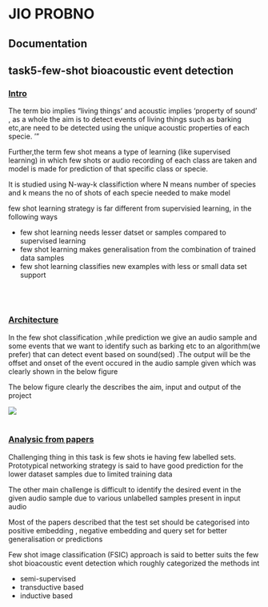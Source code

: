 <h1 style="text-transform:'uppercase'">JIO PROBNO</h1>
<h2>Documentation</h2>
<h2>task5-few-shot bioacoustic event detection</h2>
<u><h3>Intro</h3></u>
<p>The term bio implies <q>living things<q> and acoustic implies <q>property of sound</q> , as a whole the aim is to detect events of living things such as barking etc,are need to be detected using the unique acoustic properties of each specie. </p>
  <p>Further,the term few shot means a type of learning (like supervised learning) in which few shots or audio recording of each class are taken and model is made for prediction of that specific class or specie.<p>
  <p>It is studied using N-way-k classifiction where N means number of species and k means the no of shots of each specie needed to make model</p>
  <p>few shot learning strategy is far different from supervisied learning, in the following ways </p>
  <ul>
    <li>few shot learning needs lesser datset or samples compared to supervised learning</li>
    <li>few shot learning makes generalisation from the combination of trained data samples</li>
    <li>few shot learning classifies new examples with less or small data set support</li>
    
  </ul>
  
  <br><br>
  <u><h3>Architecture</h3></u>
  <p>In the few shot classification ,while prediction we give an audio sample and some events that we want to identify such as barking etc to an algorithm(we prefer) that can detect event based on sound(sed) .The output will be the offset and onset of the event occured in the audio sample given which was clearly shown in the below figure</p>
  <p>The below figure clearly the describes the aim, input and output of the project</p>
  <img src="https://dcase.community/images/tasks/challenge2021/few_shot_bioacoustics.png"></img>
  <br><br>
 
   <u><h3>Analysic from papers</h3></u>
   <p>Challenging thing in this task is few shots ie having few labelled sets. Prototypical networking strategy is said to have good prediction for the lower dataset samples due to limited training data </p>
   <p>The other main challenge is difficult to identify the desired event in the given audio sample due to various unlabelled samples present in input audio</p>
   <p>Most of the papers described that the test set should be categorised into positive embedding , negative embedding and query set for better generalisation or predictions</p>
   <p>Few shot image classification (FSIC) approach is said to better suits the few shot bioacoustic event detection which roughly categorized the methods int
  <ul>
    <li>semi-supervised</li>
    <li>transductive based</li>
    <li>inductive based</li>
</ul>
</p>
